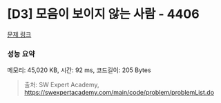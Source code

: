 # [D3] 모음이 보이지 않는 사람 - 4406 

[문제 링크](https://swexpertacademy.com/main/code/problem/problemDetail.do?contestProbId=AWNcD_66pUEDFAV8) 

### 성능 요약

메모리: 45,020 KB, 시간: 92 ms, 코드길이: 205 Bytes



> 출처: SW Expert Academy, https://swexpertacademy.com/main/code/problem/problemList.do